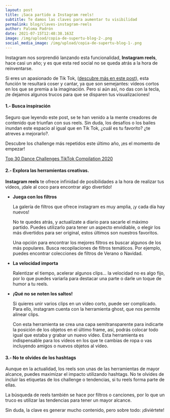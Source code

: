 ```yaml
---
layout: post
title: ¡Saca partido a Instagram reels!
subtitle: Te damos las claves para aumentar tu visibilidad
permalink: blog/claves-instagram-reels
author: Paloma Padrón
date: 2021-07-15T12:48:38.163Z
image: /img/upload/copia-de-supertu-blog-2-.png
social_media_image: /img/upload/copia-de-supertu-blog-1-.png
---
```

Instagram nos sorprendió lanzando esta funcionalidad, **Instagram reels**, hace casi un año; y es que esta red social no se queda atrás a la hora de reinventarse. 

Si eres un apasionado de Tik Tok, ([descubre más en este post](https://supertu.es/blog/marketing-digital-tiktok)), esta función te resultará coser y cantar, ya que son semejantes: vídeos cortos en los que se premia a la imaginación. Pero si aún así, no das con la tecla, ¡te dejamos algunos trucos para que se disparen tus visualizaciones! 

#### **1.- Busca inspiración** 

Seguro que leyendo este post, se te han venido a la mente creadores de contenido que triunfan con sus reels. Sin duda, los desafíos o los bailes inundan este espacio al igual que en Tik Tok, ¿cuál es tu favorito? ¿te atreves a mejorarlo?. 

Descubre los challenge más repetidos este último año, ¡es el momento de empezar!

[Top 30 Dance Challenges TikTok Compilation 2020](https://www.youtube.com/watch?v=0_lZqeEg8zs)

#### 2.- Explora las herramientas creativas. 

**Instagram reels** te ofrece infinidad de posibilidades a la hora de realizar tus vídeos, ¡dale al coco para encontrar algo divertido! 

* **Juega con los filtros**

  La galería de filtros que ofrece instagram es muy amplia, ¡y cada día hay nuevos! 

  No te quedes atrás, y actualízate a diario para sacarle el máximo partido. Puedes utilizarlo para tener un aspecto envidiable, o elegir los más divertidos para ser original, estos últimos son nuestros favoritos. 

  Una opción para encontrar los mejores filtros es buscar algunos de los más populares. Busca recopilaciones de filtros temáticos. Por ejemplo, puedes encontrar colecciones de filtros de Verano o Navidad.
* **La velocidad importa** 

  Ralentizar el tiempo, acelerar algunos clips... la velocidad no es algo fijo, por lo que puedes variarla para destacar una parte o darle un toque de humor a tu reels. 
* **¡Qué no se noten los saltos!** 

  Si quieres unir varios clips en un vídeo corto, puede ser complicado. Para ello, instagram cuenta con la herramienta ghost, que nos permite alinear clips. 

  Con esta herramienta se crea una capa semitransparente para indicarte la posición de los objetos en el último frame, así, podrás colocar todo igual que estaba y grabar un nuevo vídeo. Esta herramienta es indispensable para los vídeos en los que te cambias de ropa o vas incluyendo amigos o nuevos objetos al vídeo. 

#### 3.- No te olvides de los hashtags 

Aunque en la actualidad, los reels son unas de las herramientas de mayor alcance, puedes maximizar el impacto utilizando hashtags. No te olvides de incluir las etiquetas de los challenge o tendencias, si tu reels forma parte de ellas.

La búsqueda de reels también se hace por filtros o canciones, por lo que un truco es utilizar las tendencias para tener un mayor alcance. 

Sin duda, la clave es generar mucho contenido, pero sobre todo: ¡diviértete!